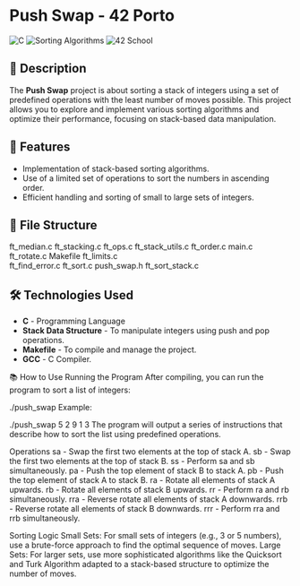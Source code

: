 # Push Swap - 42 Porto

![C](https://img.shields.io/badge/C-Language-blue?style=for-the-badge)
![Sorting Algorithms](https://img.shields.io/badge/Sorting-Algorithms-green?style=for-the-badge)
![42 School](https://img.shields.io/badge/42-Porto-black?style=for-the-badge)

## 📝 Description

The **Push Swap** project is about sorting a stack of integers using a set of predefined operations with the least number of moves possible. This project allows you to explore and implement various sorting algorithms and optimize their performance, focusing on stack-based data manipulation.

## 🚀 Features

- Implementation of stack-based sorting algorithms.
- Use of a limited set of operations to sort the numbers in ascending order.
- Efficient handling and sorting of small to large sets of integers.

## 📂 File Structure

ft_median.c    ft_stacking.c    ft_ops.c    ft_stack_utils.c
ft_order.c    main.c    ft_rotate.c      Makefile    ft_limits.c	
ft_find_error.c    ft_sort.c    push_swap.h    ft_sort_stack.c  

## 🛠️ Technologies Used

- **C** - Programming Language
- **Stack Data Structure** - To manipulate integers using push and pop operations.
- **Makefile** - To compile and manage the project.
- **GCC** - C Compiler.

📚 How to Use
Running the Program
After compiling, you can run the program to sort a list of integers:

./push_swap <list of integers>
Example:

./push_swap 5 2 9 1 3
The program will output a series of instructions that describe how to sort the list using predefined operations.

Operations
sa - Swap the first two elements at the top of stack A.
sb - Swap the first two elements at the top of stack B.
ss - Perform sa and sb simultaneously.
pa - Push the top element of stack B to stack A.
pb - Push the top element of stack A to stack B.
ra - Rotate all elements of stack A upwards.
rb - Rotate all elements of stack B upwards.
rr - Perform ra and rb simultaneously.
rra - Reverse rotate all elements of stack A downwards.
rrb - Reverse rotate all elements of stack B downwards.
rrr - Perform rra and rrb simultaneously.

Sorting Logic
Small Sets: For small sets of integers (e.g., 3 or 5 numbers), use a brute-force approach to find the optimal sequence of moves.
Large Sets: For larger sets, use more sophisticated algorithms like the Quicksort and Turk Algorithm adapted to a stack-based structure to optimize the number of moves.




